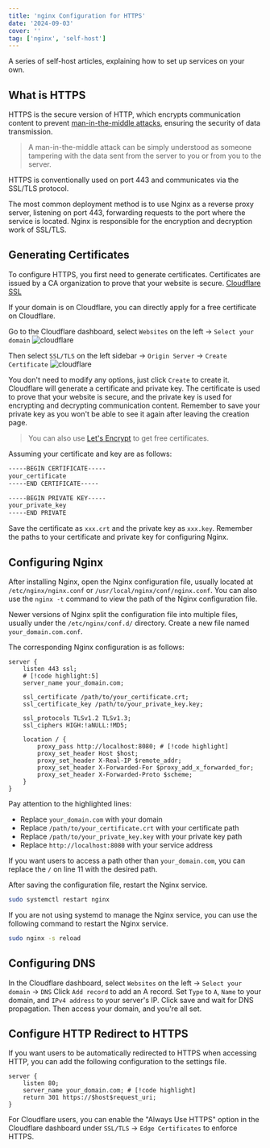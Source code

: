```yaml
---
title: 'nginx Configuration for HTTPS'
date: '2024-09-03'
cover: ''
tag: ['nginx', 'self-host']
---
```


A series of self-host articles, explaining how to set up services on your own.

## What is HTTPS
HTTPS is the secure version of HTTP, which encrypts communication content to prevent [man-in-the-middle attacks](https://en.wikipedia.org/wiki/Man-in-the-middle_attack), ensuring the security of data transmission.

> A man-in-the-middle attack can be simply understood as someone tampering with the data sent from the server to you or from you to the server.

HTTPS is conventionally used on port 443 and communicates via the SSL/TLS protocol.

The most common deployment method is to use Nginx as a reverse proxy server, listening on port 443, forwarding requests to the port where the service is located. Nginx is responsible for the encryption and decryption work of SSL/TLS.

## Generating Certificates
To configure HTTPS, you first need to generate certificates. Certificates are issued by a CA organization to prove that your website is secure.
[Cloudflare SSL](https://www.cloudflare.com/application-services/products/ssl/)

If your domain is on Cloudflare, you can directly apply for a free certificate on Cloudflare.

Go to the Cloudflare dashboard, select `Websites` on the left -> `Select your domain`
![cloudflare](https://r2.ray-d-song.com/2024/09/77608d3883b8b5263435d270e1da4164.png)

Then select `SSL/TLS` on the left sidebar -> `Origin Server` -> `Create Certificate`
![cloudflare](https://r2.ray-d-song.com/2024/09/2ff28057f28f36229fafb74566405b49.png)

You don't need to modify any options, just click `Create` to create it.
Cloudflare will generate a certificate and private key. The certificate is used to prove that your website is secure, and the private key is used for encrypting and decrypting communication content.
Remember to save your private key as you won't be able to see it again after leaving the creation page.

> You can also use [Let's Encrypt](https://letsencrypt.org/) to get free certificates.

Assuming your certificate and key are as follows:

```txt
-----BEGIN CERTIFICATE-----
your_certificate
-----END CERTIFICATE-----
```

```txt
-----BEGIN PRIVATE KEY-----
your_private_key
-----END PRIVATE
```

Save the certificate as `xxx.crt` and the private key as `xxx.key`.
Remember the paths to your certificate and private key for configuring Nginx.

## Configuring Nginx
After installing Nginx, open the Nginx configuration file, usually located at `/etc/nginx/nginx.conf` or `/usr/local/nginx/conf/nginx.conf`.
You can also use the `nginx -t` command to view the path of the Nginx configuration file.

Newer versions of Nginx split the configuration file into multiple files, usually under the `/etc/nginx/conf.d/` directory.
Create a new file named `your_domain.com.conf`.

The corresponding Nginx configuration is as follows:
```nginx
server {
    listen 443 ssl;
    # [!code highlight:5]
    server_name your_domain.com;

    ssl_certificate /path/to/your_certificate.crt;
    ssl_certificate_key /path/to/your_private_key.key;

    ssl_protocols TLSv1.2 TLSv1.3;
    ssl_ciphers HIGH:!aNULL:!MD5;

    location / {
        proxy_pass http://localhost:8080; # [!code highlight]
        proxy_set_header Host $host;
        proxy_set_header X-Real-IP $remote_addr;
        proxy_set_header X-Forwarded-For $proxy_add_x_forwarded_for;
        proxy_set_header X-Forwarded-Proto $scheme;
    }
}
```
Pay attention to the highlighted lines:
- Replace `your_domain.com` with your domain
- Replace `/path/to/your_certificate.crt` with your certificate path
- Replace `/path/to/your_private_key.key` with your private key path
- Replace `http://localhost:8080` with your service address

If you want users to access a path other than `your_domain.com`, you can replace the `/` on line 11 with the desired path.

After saving the configuration file, restart the Nginx service.
```bash
sudo systemctl restart nginx
```

If you are not using systemd to manage the Nginx service, you can use the following command to restart the Nginx service.
```bash
sudo nginx -s reload
```

## Configuring DNS
In the Cloudflare dashboard, select `Websites` on the left -> `Select your domain` -> `DNS`
Click `Add record` to add an A record. Set `Type` to `A`, `Name` to your domain, and `IPv4 address` to your server's IP.
Click save and wait for DNS propagation. Then access your domain, and you're all set.  


## Configure HTTP Redirect to HTTPS

If you want users to be automatically redirected to HTTPS when accessing HTTP, you can add the following configuration to the settings file.  
```nginx
server {
    listen 80;
    server_name your_domain.com; # [!code highlight]
    return 301 https://$host$request_uri;
}
```

For Cloudflare users, you can enable the "Always Use HTTPS" option in the Cloudflare dashboard under `SSL/TLS` -> `Edge Certificates` to enforce HTTPS.  
